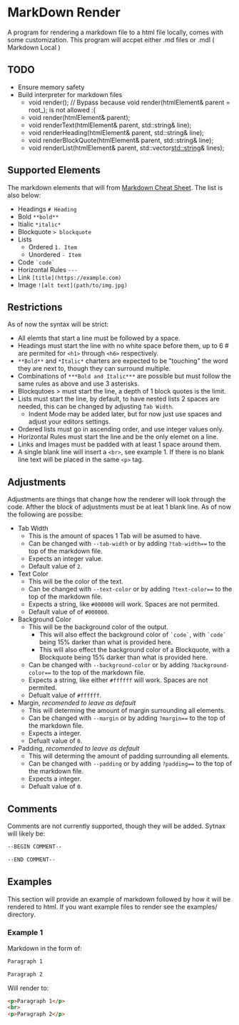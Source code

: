 # MarkDown Render

A program for rendering a markdown file to a html file locally, comes with some customization. This program will accpet either .md files or .mdl ( Markdown Local )

## TODO

- Ensure memory safety
- Build interpreter for markdown files
  - void render(); // Bypass because void render(htmlElement& parent = root_); is not allowed :(
  - void render(htmlElement& parent);
  - void renderText(htmlElement& parent, std::string& line);
  - void renderHeading(htmlElement& parent, std::string& line);
  - void renderBlockQuote(htmlElement& parent, std::string& line);
  - void renderList(htmlElement& parent, std::vector<std::string>& lines);

## Supported Elements

The markdown elements that will from [Markdown Cheat Sheet](www.markdownguide.org/cheat-sheet/). The list is also below:
- Headings `# Heading`
- Bold `**bold**`
- Itialic `*italic*`
- Blockquote `> blockquote`
- Lists
  - Ordered `1. Item`
  - Unordered `- Item`
- Code `` `code` ``
- Horizontal Rules `---`
- Link `[title](https://example.com)`
- Image `![alt text](path/to/img.jpg)`

## Restrictions

As of now the syntax will be strict:
- All elemts that start a line must be followed by a space.
- Headings must start the line with no white space before them, up to 6 \# are permited for `<h1>` through `<h6>` respectively.
- `**Bold**` and `*Italic*` charters are expected to be "touching" the word they are next to, though they can surround multiple.
- Combinations of `***Bold and Italic***` are possible but must follow the same rules as above and use 3 asterisks.
- Blockqutoes \> must start the line, a depth of 1 block quotes is the limit.
- Lists must start the line, by default, to have nested lists 2 spaces are needed, this can be changed by adjusting `Tab Width`.
  - Indent Mode may be added later, but for now just use spaces and adjust your editors settings.
- Ordered lists must go in ascending order, and use integer values only.
- Horizontal Rules must start the line and be the only elemet on a line.
- Links and Images must be padded with at least 1 space around them.
- A single blank line will insert a `<br>`, see example 1. If there is no blank line text will be placed in the same `<p>` tag.

## Adjustments

Adjustments are things that change how the renderer will look through the code. Afther the block of adjustments must be at leat 1 blank line. As of now the following are possibe:
- Tab Width
  - This is the amount of spaces 1 Tab will be asumed to have.
  - Can be changed with `--tab-width` or by adding `?tab-width==` to the top of the markdown file.
  - Expects an integer value.
  - Default value of `2`.
- Text Color
  - This will be the color of the text.
  - Can be changed with `--text-color` or by adding `?text-color==` to the top of the markdown file.
  - Expects a string, like `#000000` will work. Spaces are not permited.
  - Default value of of `#000000`.
- Background Color
  - This will be the background color of the output.
    - This will also effect the background color of `` `code` ``, with `` `code` `` being 15% darker than what is provided here.
    - This will also effect the background color of a Blockquote, with a Blockquote being 15% darker than what is provided here.
  - Can be changed with `--background-color` or by adding `?background-color==` to the top of the markdown file.
  - Expects a string, like either `#ffffff` will work. Spaces are not permited.
  - Defualt value of `#ffffff`.
- Margin, *recomended to leave as default*
  - This will determing the amount of margin surrounding all elements.
  - Can be changed with `--margin` or by adding `?margin==` to the top of the markdown file.
  - Expects a integer.
  - Defualt value of `0`.
- Padding, *recomended to leave as default*
  - This will determing the amount of padding surrounding all elements.
  - Can be changed with `--padding` or by adding `?padding==` to the top of the markdown file.
  - Expects a integer.
  - Defualt value of `0`.

## Comments

Comments are not currently supported, though they will be added. Sytnax will likely be:

```markdown
--BEGIN COMMENT--

--END COMMENT--
```

## Examples

This section will provide an example of markdown followed by how it will be rendered to html. If you want example files to render see the examples/ directory.

### Example 1

Markdown in the form of:

```markdown
Paragraph 1

Paragraph 2
```

Will render to:

```html
<p>Paragraph 1</p>
<br>
<p>Paragraph 2</p>
```
